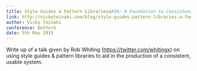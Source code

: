 ```yaml
---
title: Style Guides & Pattern Libraries&#58; A Foundation to Consistency
link: http://vickyteinaki.com/blog/style-guides-pattern-libraries-a-foundation-to-consistency/
author: Vicky Teinaki
conference: DotYork
date: 5th May 2015
---
```


Write up of a talk given by Rob Whiting (https://twitter.com/whitingx) on using style guides & pattern libraries to aid in the production of a consistent, usable system.
